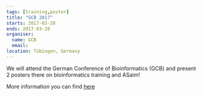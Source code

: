 ```yaml
---
tags: [training,poster]
title: "GCB 2017"
starts: 2017-03-28
ends: 2017-03-28
organiser:
  name: GCB
  email: 
location: Tübingen, Germany
---
```


We will attend the German Conference of Bioinformatics (GCB) and present 2 posters there on bioinformatics training and ASaim!

More information you can find [here](http://www.gcb2017.de/)